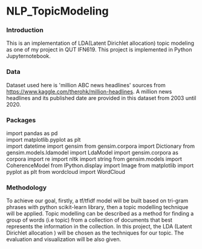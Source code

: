 # NLP_TopicModeling

### Introduction
This is an implementation of LDA(Latent Dirichlet allocation) topic modeling as one of my project in QUT IFN619. This project is implemented in Python Jupyternotebook. 

### Data
Dataset used here is 'million ABC news headlines' sources from https://www.kaggle.com/therohk/million-headlines. A million news headlines and its published date are provided in this dataset from 2003 until 2020.

### Packages
import pandas as pd               
import matplotlib.pyplot as plt  
import datetime
import gensim
from gensim.corpora import Dictionary
from gensim.models.ldamodel import LdaModel
import gensim.corpora as corpora
import re 
import nltk 
import string
from gensim.models import CoherenceModel
from IPython.display import Image
from matplotlib import pyplot as plt
from wordcloud import WordCloud

### Methodology
To achieve our goal, firstly, a tf/tfidf model will be built based on tri-gram phrases with python scikit-learn library, then a topic modelling technique will be applied. Topic modelling can be described as a method for finding a group of words (i.e topic) from a collection of documents that best represents the information in the collection. In this project, the LDA (Latent Dirichlet allocation ) will be chosen as the techniques for our topic. The evaluation and visualization will be also given.
